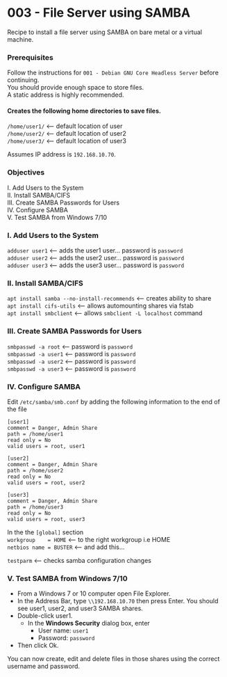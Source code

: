 # 003 - File Server using SAMBA
Recipe to install a file server using SAMBA on bare metal or a virtual machine.<br>

### Prerequisites
Follow the instructions for `001 - Debian GNU Core Headless Server` before continuing.<br>
You should provide enough space to store files.<br>
A static address is highly recommended.<br>
#### Creates the following home directories to save files.<br>
  `/home/user1/` <-- default location of user<br>
  `/home/user2/` <-- default location of user2<br>
  `/home/user3/` <-- default location of user3<br>

Assumes IP address is `192.168.10.70`.

### Objectives
I. Add Users to the System<br>
II. Install SAMBA/CIFS<br>
III. Create SAMBA Passwords for Users<br>
IV. Configure SAMBA<br>
V. Test SAMBA from Windows 7/10<br>


### I. Add Users to the System
`adduser user1`  <-- adds the user1 user... password is `password`<br>
`adduser user2`  <-- adds the user2 user... password is `password`<br>
`adduser user3`  <-- adds the user3 user... password is `password`<br>

### II. Install SAMBA/CIFS
`apt install samba --no-install-recommends`			<-- creates ability to share<br>
`apt install cifs-utils`	<-- allows automounting shares via fstab<br>
`apt install smbclient`		<-- allows `smbclient -L localhost` command<br>

### III. Create SAMBA Passwords for Users
`smbpasswd -a root` <-- password is `password`<br>
`smbpasswd -a user1` <-- password is `password`<br>
`smbpasswd -a user2` <-- password is `password`<br>
`smbpasswd -a user3` <-- password is `password`<br>

### IV. Configure SAMBA
Edit `/etc/samba/smb.conf` by adding the following information to the end of the file 
```
[user1]
comment = Danger, Admin Share
path = /home/user1
read only = No
valid users = root, user1

[user2]
comment = Danger, Admin Share
path = /home/user2
read only = No
valid users = root, user2

[user3]
comment = Danger, Admin Share
path = /home/user3
read only = No
valid users = root, user3
```

In the the `[global]` section<br>
`workgroup    = HOME`      <-- to the right workgroup i.e HOME<br>
`netbios name = BUSTER`    <-- and add this...<br>
  
`testparm`           <-- checks samba configuration changes<br>

### V. Test SAMBA from Windows 7/10
- From a Windows 7 or 10 computer open File Explorer.
- In the Address Bar, type `\\192.168.10.70` then press Enter. You should see user1, user2, and user3 SAMBA shares.
- Double-click user1.<br>
  - In the <strong>Windows Security</strong> dialog box, enter
    - User name: `user1`
    - Password: `password`
- Then click Ok.

You can now create, edit and delete files in those shares using the correct username and password.



